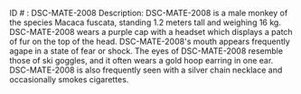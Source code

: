 ID # : DSC-MATE-2008
Description: DSC-MATE-2008 is a male monkey of the species Macaca fuscata, standing 1.2 meters tall and weighing 16 kg. DSC-MATE-2008 wears a purple cap with a headset which displays a patch of fur on the top of the head. DSC-MATE-2008's mouth appears frequently agape in a state of fear or shock. The eyes of DSC-MATE-2008 resemble those of ski goggles, and it often wears a gold hoop earring in one ear. DSC-MATE-2008 is also frequently seen with a silver chain necklace and occasionally smokes cigarettes.